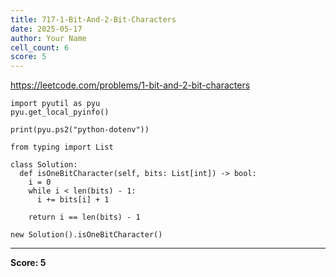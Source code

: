 ```yaml
---
title: 717-1-Bit-And-2-Bit-Characters
date: 2025-05-17
author: Your Name
cell_count: 6
score: 5
---
```


https://leetcode.com/problems/1-bit-and-2-bit-characters


```
import pyutil as pyu
pyu.get_local_pyinfo()
```


```
print(pyu.ps2("python-dotenv"))
```


```
from typing import List
```


```
class Solution:
  def isOneBitCharacter(self, bits: List[int]) -> bool:
    i = 0
    while i < len(bits) - 1:
      i += bits[i] + 1

    return i == len(bits) - 1
```


```
new Solution().isOneBitCharacter()
```


---
**Score: 5**